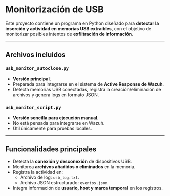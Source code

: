 # Monitorización de USB

Este proyecto contiene un programa en Python diseñado para **detectar la inserción y actividad en memorias USB extraíbles**, con el objetivo de monitorizar posibles intentos de **exfiltración de información**.

---

## Archivos incluidos

### `usb_monitor_autoclose.py`
- **Versión principal**.  
- Preparada para integrarse en el sistema de **Active Response de Wazuh**.  
- Detecta memorias USB conectadas, registra la creación/eliminación de archivos y genera logs en formato JSON.  

### `usb_monitor_script.py`
- **Versión sencilla para ejecución manual**.  
- No está pensada para integrarse en Wazuh.  
- Útil únicamente para pruebas locales.  

---

## Funcionalidades principales
- Detecta la **conexión y desconexión** de dispositivos USB.  
- Monitorea **archivos añadidos o eliminados** en la memoria.  
- Registra la actividad en:
  - Archivo de log: `usb_log.txt`.  
  - Archivo JSON estructurado: `eventos.json`.  
- Integra información de **usuario, host y marca temporal** en los registros.  
